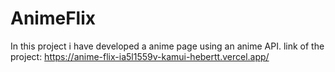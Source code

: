 # AnimeFlix

In this project i have developed a anime page using an anime API.
link of the project: https://anime-flix-ia5l1559v-kamui-hebertt.vercel.app/

